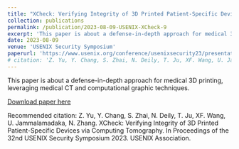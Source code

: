 ```yaml
---
title: "XCheck: Verifying Integrity of 3D Printed Patient-Specific Devices via Computing Tomography"
collection: publications
permalink: /publication/2023-08-09-USENIX-XCheck-9
excerpt: 'This paper is about a defense-in-depth approach for medical 3D printing, leveraging medical CT and computational graphic techniques.'
date: 2023-08-09
venue: 'USENIX Security Symposium'
paperurl: 'https://www.usenix.org/conference/usenixsecurity23/presentation/yu-zhiyuan-xcheck'
# citation: 'Z. Yu, Y. Chang, S. Zhai, N. Deily, T. Ju, XF. Wang, U. Jammalamadaka, N. Zhang. XCheck: Verifying Integrity of 3D Printed Patient-Specific Devices via Computing Tomography. In Proceedings of the 32nd USENIX Security Symposium 2023. USENIX Association.'
---
```

This paper is about a defense-in-depth approach for medical 3D printing, leveraging medical CT and computational graphic techniques.

[Download paper here](https://www.usenix.org/conference/usenixsecurity23/presentation/yu-zhiyuan-xcheck)

Recommended citation: Z. Yu, Y. Chang, S. Zhai, N. Deily, T. Ju, XF. Wang, U. Jammalamadaka, N. Zhang. XCheck: Verifying Integrity of 3D Printed Patient-Specific Devices via Computing Tomography. In Proceedings of the 32nd USENIX Security Symposium 2023. USENIX Association.
